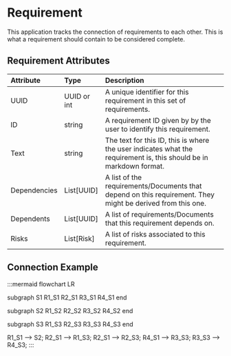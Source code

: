 # Requirement

This application tracks the connection of requirements to each other. This is
what a requirement should contain to be considered complete.

## Requirement Attributes

| Attribute    | Type        | Description                                                                                                        |
| :----------- | :---------- | :----------------------------------------------------------------------------------------------------------------- |
| UUID         | UUID or int | A unique identifier for this requirement in this set of requirements.                                              |
| ID           | string      | A requirement ID given by by the user to identify this requirement.                                                |
| Text         | string      | The text for this ID, this is where the user indicates what the requirement is, this should be in markdown format. |
| Dependencies | List[UUID]  | A list of the requirements/Documents that depend on this requirement. They might be derived from this one.         |
| Dependents   | List[UUID]  | A list of requirements/Documents that this requirement depends on.                                                 |
| Risks        | List[Risk]  | A list of risks associated to this requirement.                                                                    |

## Connection Example

:::mermaid
flowchart LR

subgraph S1
R1_S1
R2_S1
R3_S1
R4_S1
end

subgraph S2
R1_S2
R2_S2
R3_S2
R4_S2
end

subgraph S3
R1_S3
R2_S3
R3_S3
R4_S3
end

R1_S1 --> S2;
R2_S1 --> R1_S3;
R2_S1 --> R2_S3;
R4_S1 --> R3_S3;
R3_S3 --> R4_S3;
:::
